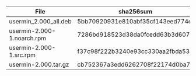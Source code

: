| File | sha256sum |
| ---- | --------- |
| usermin_2.000_all.deb | 5bb70920931e810abf35cf143eed774e |
| usermin-2.000-1.noarch.rpm | 7286bd918523d38da0fcedd63b3d6079 |
| usermin-2.000-1.src.rpm | f37c98f222b3240e93cc330aa2fbda53 |
| usermin-2.000.tar.gz | cb752367a3edd6262708f22174d0ba7a |
